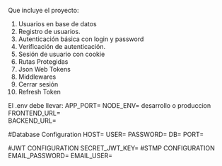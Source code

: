 Que incluye el proyecto:
1. Usuarios en base de datos
2. Registro de usuarios.
3. Autenticación básica con login y password
4. Verificación de autenticación.
5. Sesión de usuario con cookie
6. Rutas Protegidas
7. Json Web Tokens
8. Middlewares
9. Cerrar sesión
10. Refresh Token

El .env debe llevar:
APP_PORT=
NODE_ENV= desarrollo o produccion
FRONTEND_URL=  
BACKEND_URL=

#Database Configuration
HOST=
USER=
PASSWORD=
DB=
PORT=

#JWT CONFIGURATION
SECRET_JWT_KEY=
#STMP CONFIGURATION
EMAIL_PASSWORD=
EMAIL_USER=
